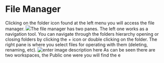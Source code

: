 # File Manager
Clicking on the folder icon found at the left menu you will access the file manager.
![](http://img.pyplan.org/FileManger-Open_small.png)The file manager has two panes. The left one works as a navigation tool. You can navigate through the folders hierarchy opening or closing folders by clicking the + icon or double clicking on the folder.
The right pane is where you select files for operating with them (deleting, renaming, etc).
![enter image description here](http://img.pyplan.org/FileManager-home.png)
As can be seen there are two workspaces, the Public one were you will find the e
<!--stackedit_data:
eyJoaXN0b3J5IjpbMTg3NzA3NjcyMywyMDcyMjk0MjkxLC0yOD
c5OTIyMjQsMTc0MzE4MTcwNywtMTIyMTg1OTgwMyw0NjA5OTk4
MjgsLTI5MzAyNTMxNiwxNzQ1MjMyNTU4XX0=
-->